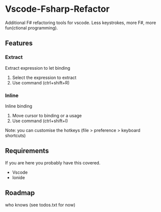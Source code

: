 # Vscode-Fsharp-Refactor
Additional F# refactoring tools for vscode. 
Less keystrokes, more F#, more fun(ctional programming).

## Features
### Extract
Extract expression to let binding
1. Select the expression to extract
2. Use command (ctrl+shift+R)

### Inline
Inline binding 
1. Move cursor to binding or a usage
2. Use command (ctrl+shift+I)

Note: you can customise the hotkeys (file > preference > keyboard shortcuts)

## Requirements
If you are here you probably have this covered.
* Vscode
* Ionide

## Roadmap
who knows (see todos.txt for now)